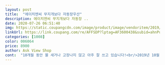 ```yaml
---
layout: post 
title:  "에이치엔씨 무지개보다 자동장우산" 
description: 에이치엔씨 무지개보다 자동장 ..
date: 2020-07-26 06:51:40 
img: https://static.coupangcdn.com/image/product/image/vendoritem/2019/07/08/3892229438/24709dfb-2090-4963-89b8-fd2a2a9d92a2.jpg 
linkUrl: https://link.coupang.com/re/AFFSDP?lptag=AF3600438&subid=ahnPublicAsk&pageKey=101598026&itemId=367377057&vendorItemId=3070025977&traceid=V0-113-eb9282a92745e14d 
categories: [1008] 
color: 006064 
price: 8900 
author: Ask View Shop 
cont:  "10개월 동안 물 새거나 고장나지 않고 아주 잘 쓰고 있습니다!<br/>2019년 10월 구매  2020년 7월 사용중<br/>그냥  남녀상관없이 쓰셔도 될듯<br/>바람도 좀 불고 비가 많이 오는 날도 튼튼하니 좋네요.<br/> 네이비로 구매했는데 부담스럽지도 않고 예쁩니다.<br/>ㅎㅎ<br/>비오는날 산뜻한기분으로 쓰고 싶었는데<br/>사진은 밝은 다홍빛이라<br/>색깔은 조명빨입니다<br/>조금은 실망이네요<br/>중딩 아들이 잘쓰고다녀요<br/>튼튼하고 검정에 끝에만 무지개색이라 눈에 잘띄어요<br/>항상 비닐 우산만 쓰다가 좀 튼튼한 우산써보자 싶어서 주문했었습니다!<br/>" 
---
```

